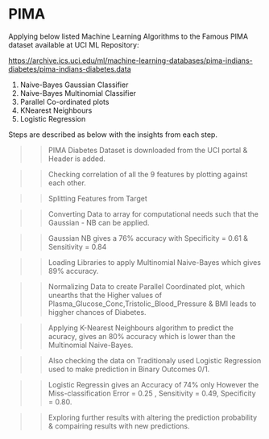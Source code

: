 # PIMA

Applying below listed Machine Learning Algorithms to the Famous PIMA dataset available at UCI ML Repository:

https://archive.ics.uci.edu/ml/machine-learning-databases/pima-indians-diabetes/pima-indians-diabetes.data

1. Naive-Bayes Gaussian Classifier
2. Naive-Bayes Multinomial Classifier
3. Parallel Co-ordinated plots
4. KNearest Neighbours
5. Logistic Regression

Steps are described as below with the insights from each step.

>> PIMA Diabetes Dataset is downloaded from the UCI portal & Header is added.

>> Checking correlation of all the 9 features by plotting against each other.

>> Splitting Features from Target 

>> Converting Data to array for computational needs such that the Gaussian - NB can be applied.

>> Gaussian NB gives a 76% accuracy with Specificity = 0.61 & Sensitivity = 0.84

>> Loading Libraries to apply Multinomial Naive-Bayes which gives 89% accuracy. 

>> Normalizing Data to create Parallel Coordinated plot, which unearths that the Higher values of Plasma_Glucose_Conc,Tristolic_Blood_Pressure & BMI leads to higgher chances of Diabetes.

>> Applying K-Nearest Neighbours algorithm to predict the acuracy, gives an 80% accuracy which is lower than the Multinomial Naive-Bayes.

>> Also checking the data on Traditionaly used Logistic Regression used to make prediction in Binary Outcomes 0/1.

>> Logistic Regressin gives an Accuracy of 74% only However the Miss-classification Error = 0.25 , Sensitivity = 0.49, Specificity = 0.80.

>> Exploring further results with altering the prediction probability & compairing results with new predictions.
